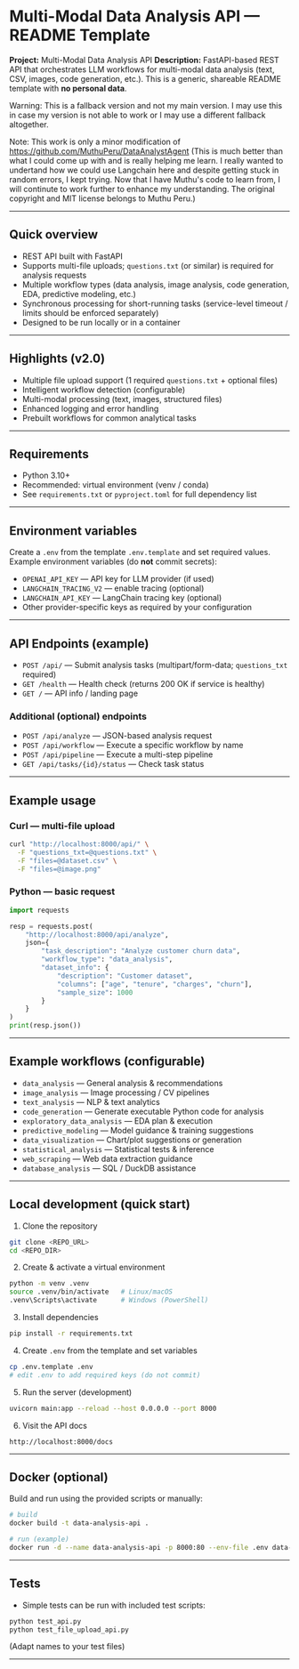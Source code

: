 # Multi-Modal Data Analysis API — README Template

**Project:** Multi-Modal Data Analysis API
**Description:** FastAPI-based REST API that orchestrates LLM workflows for multi-modal data analysis (text, CSV, images, code generation, etc.). This is a generic, shareable README template with **no personal data**.

Warning: This is a fallback version and not my main version. I may use this in case my version is not able to work or I may use a different fallback altogether.

Note: This work is only a minor modification of https://github.com/MuthuPeru/DataAnalystAgent
(This is much better than what I could come up with and is really helping me learn. I really wanted to undertand how we could use Langchain here and despite getting stuck in random errors, I kept trying. Now that I have Muthu's code to learn from, I will continute to work further to enhance my understanding. The original copyright and MIT license belongs to Muthu Peru.)

---

## Quick overview

- REST API built with FastAPI
- Supports multi-file uploads; `questions.txt` (or similar) is required for analysis requests
- Multiple workflow types (data analysis, image analysis, code generation, EDA, predictive modeling, etc.)
- Synchronous processing for short-running tasks (service-level timeout / limits should be enforced separately)
- Designed to be run locally or in a container

---

## Highlights (v2.0)

- Multiple file upload support (1 required `questions.txt` + optional files)
- Intelligent workflow detection (configurable)
- Multi-modal processing (text, images, structured files)
- Enhanced logging and error handling
- Prebuilt workflows for common analytical tasks

---

## Requirements

- Python 3.10+
- Recommended: virtual environment (venv / conda)
- See `requirements.txt` or `pyproject.toml` for full dependency list

---

## Environment variables

Create a `.env` from the template `.env.template` and set required values. Example environment variables (do **not** commit secrets):

- `OPENAI_API_KEY` — API key for LLM provider (if used)
- `LANGCHAIN_TRACING_V2` — enable tracing (optional)
- `LANGCHAIN_API_KEY` — LangChain tracing key (optional)
- Other provider-specific keys as required by your configuration

---

## API Endpoints (example)

- `POST /api/` — Submit analysis tasks (multipart/form-data; `questions_txt` required)
- `GET /health` — Health check (returns 200 OK if service is healthy)
- `GET /` — API info / landing page

### Additional (optional) endpoints

- `POST /api/analyze` — JSON-based analysis request
- `POST /api/workflow` — Execute a specific workflow by name
- `POST /api/pipeline` — Execute a multi-step pipeline
- `GET /api/tasks/{id}/status` — Check task status

---

## Example usage

### Curl — multi-file upload

```bash
curl "http://localhost:8000/api/" \
  -F "questions_txt=@questions.txt" \
  -F "files=@dataset.csv" \
  -F "files=@image.png"
```

### Python — basic request

```python
import requests

resp = requests.post(
    "http://localhost:8000/api/analyze",
    json={
        "task_description": "Analyze customer churn data",
        "workflow_type": "data_analysis",
        "dataset_info": {
            "description": "Customer dataset",
            "columns": ["age", "tenure", "charges", "churn"],
            "sample_size": 1000
        }
    }
)
print(resp.json())
```

---

## Example workflows (configurable)

- `data_analysis` — General analysis & recommendations
- `image_analysis` — Image processing / CV pipelines
- `text_analysis` — NLP & text analytics
- `code_generation` — Generate executable Python code for analysis
- `exploratory_data_analysis` — EDA plan & execution
- `predictive_modeling` — Model guidance & training suggestions
- `data_visualization` — Chart/plot suggestions or generation
- `statistical_analysis` — Statistical tests & inference
- `web_scraping` — Web data extraction guidance
- `database_analysis` — SQL / DuckDB assistance

---

## Local development (quick start)

1. Clone the repository

```bash
git clone <REPO_URL>
cd <REPO_DIR>
```

2. Create & activate a virtual environment

```bash
python -m venv .venv
source .venv/bin/activate   # Linux/macOS
.venv\Scripts\activate      # Windows (PowerShell)
```

3. Install dependencies

```bash
pip install -r requirements.txt
```

4. Create `.env` from the template and set variables

```bash
cp .env.template .env
# edit .env to add required keys (do not commit)
```

5. Run the server (development)

```bash
uvicorn main:app --reload --host 0.0.0.0 --port 8000
```

6. Visit the API docs

```
http://localhost:8000/docs
```

---

## Docker (optional)

Build and run using the provided scripts or manually:

```bash
# build
docker build -t data-analysis-api .

# run (example)
docker run -d --name data-analysis-api -p 8000:80 --env-file .env data-analysis-api
```

---

## Tests

- Simple tests can be run with included test scripts:

```bash
python test_api.py
python test_file_upload_api.py
```

(Adapt names to your test files)

---
